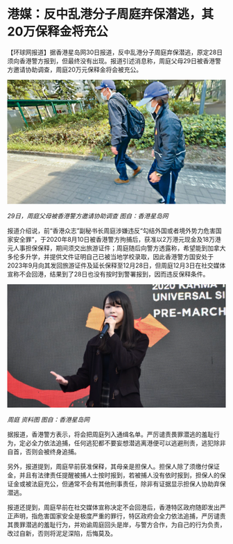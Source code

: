 # 港媒：反中乱港分子周庭弃保潜逃，其20万保释金将充公

【环球网报道】据香港星岛网30日报道，反中乱港分子周庭弃保潜逃，原定28日须向香港警方报到，但最终没有出现。报道引述消息称，周庭父母29日被香港警方邀请协助调查，周庭20万元保释金将会被充公。

![17c25bf3b0fd217153ea9aff040b2ce6.jpg](https://raw.githubusercontent.com/qqhsx/qqnews_image/main/2023/12/30/港媒：反中乱港分子周庭弃保潜逃，其20万保释金将充公/17c25bf3b0fd217153ea9aff040b2ce6.jpg)

_29日，周庭父母被香港警方邀请协助调查 图自：香港星岛网_

报道介绍说，前“香港众志”副秘书长周庭涉嫌违反“勾结外国或者境外势力危害国家安全罪”，于2020年8月10日被香港警方拘捕后，获准以2万港元现金及18万港元人事担保保释，期间须交出旅游证件；周庭随后向警方透露称，希望能到加拿大多伦多升学，并提供文件证明自己已被当地学校录取，因此香港警方国安处于2023年9月向其发回旅游证件及延长保释至12月28日，但周庭12月3日在社交媒体宣称不会回港，结果到了28日也没有按时到警署报到，因而违反保释条件。

![20abf5f1ca2774e0555a29df0a50d153.jpg](https://raw.githubusercontent.com/qqhsx/qqnews_image/main/2023/12/30/港媒：反中乱港分子周庭弃保潜逃，其20万保释金将充公/20abf5f1ca2774e0555a29df0a50d153.jpg)

_周庭 资料图 图自：香港星岛网_

据报道，香港警方表示，将会把周庭列入通缉名单。严厉谴责畏罪潜逃的羞耻行为，定必全力依法追捕，任何逃犯都不要妄想潜逃离港便可以逃避刑责，逃犯除非自首，否则会被终身追捕。

另外，报道提到，周庭早前获准保释，其母亲是担保人。担保人除了须缴付保证金，并且有法律责任提醒被捕人士按时报到，若被捕人没有依时报到，担保人的保证金或被法庭充公，但通常不会有其他刑事责任，除非有证据显示担保人协助弃保潜逃。

报道还提到，周庭早前在社交媒体宣称决定不会回港后，香港特区政府随即发出严正声明，指危害国家安全是极度严重的罪行，特区政府会全力依法追捕，严厉谴责其畏罪潜逃的羞耻行为，并劝谕周庭回头是岸，与警方合作，为自己的行为负责，改过自新，否则将泥足深陷，后悔莫及。

